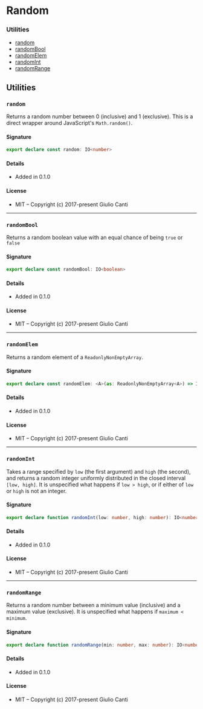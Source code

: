 
# Random







### Utilities

* [random](#random)
* [randomBool](#randombool)
* [randomElem](#randomelem)
* [randomInt](#randomint)
* [randomRange](#randomrange)

## Utilities


### `random`

Returns a random number between 0 (inclusive) and 1 (exclusive). This is a direct wrapper around JavaScript's `Math.random()`.




#### Signature

```typescript
export declare const random: IO<number>
```

#### Details

* Added in 0.1.0


#### License

* MIT – Copyright (c) 2017-present Giulio Canti

---


### `randomBool`

Returns a random boolean value with an equal chance of being `true` or `false`




#### Signature

```typescript
export declare const randomBool: IO<boolean>
```

#### Details

* Added in 0.1.0


#### License

* MIT – Copyright (c) 2017-present Giulio Canti

---


### `randomElem`

Returns a random element of a `ReadonlyNonEmptyArray`.




#### Signature

```typescript
export declare const randomElem: <A>(as: ReadonlyNonEmptyArray<A>) => IO<A>
```

#### Details

* Added in 0.1.0


#### License

* MIT – Copyright (c) 2017-present Giulio Canti

---


### `randomInt`

Takes a range specified by `low` (the first argument) and `high` (the second), and returns a random integer uniformly distributed in the closed interval `[low, high]`. It is unspecified what happens if `low > high`, or if either of `low` or `high` is not an integer.




#### Signature

```typescript
export declare function randomInt(low: number, high: number): IO<number>

```

#### Details

* Added in 0.1.0


#### License

* MIT – Copyright (c) 2017-present Giulio Canti

---


### `randomRange`

Returns a random number between a minimum value (inclusive) and a maximum value (exclusive). It is unspecified what happens if `maximum < minimum`.




#### Signature

```typescript
export declare function randomRange(min: number, max: number): IO<number>

```

#### Details

* Added in 0.1.0


#### License

* MIT – Copyright (c) 2017-present Giulio Canti